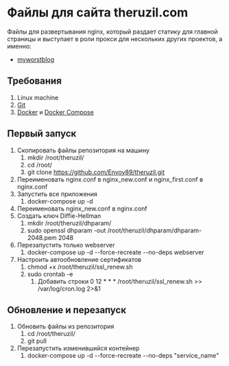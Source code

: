 # Файлы для сайта theruzil.com

Файлы для развертывания nginx, который раздает статику для главной страницы и выступает в роли прокси для нескольких других проектов, а именно: 

- [myworstblog](https://github.com/Envoy89/myworstblog)

## Требования

1. Linux machine
2. [Git](https://www.digitalocean.com/community/tutorials/how-to-install-git-on-ubuntu-20-04-ru) 
3. [Docker](https://www.digitalocean.com/community/tutorials/how-to-install-and-use-docker-on-ubuntu-20-04-ru) и [Docker Compose](https://www.digitalocean.com/community/tutorials/how-to-install-docker-compose-on-ubuntu-18-04-ru)

## Первый запуск

1. Скопировать файлы репозитория на машину
    1. mkdir /root/theruzil/
    2. cd /root/
    3. git clone https://github.com/Envoy89/theruzil.git
2. Переименовать nginx.conf в nginx_new.conf и nginx_first.conf в nginx.conf
3. Запустить все приложения
    1. docker-compose up -d
4. Переименовать nginx_new.conf в nginx.conf
5. Создать ключ Diffie-Hellman
    1. mkdir /root/theruzil/dhparam/
    2. sudo openssl dhparam -out /root/theruzil/dhparam/dhparam-2048.pem 2048
6. Перезапустить только webserver
    1. docker-compose up -d --force-recreate --no-deps webserver
7. Настроить автообновление сертификатов
    1. chmod +x /root/theruzil/ssl_renew.sh
    2. sudo crontab -e
        1. Добавить строки 0 12 * * * /root/theruzil/ssl_renew.sh >> /var/log/cron.log 2>&1

## Обновление и перезапуск

1. Обновить файлы из репозитория
    1. cd /root/theruzil/
    2. git pull
2. Перезапустить изменившийся контейнер
    1. docker-compose up -d --force-recreate --no-deps "service_name"